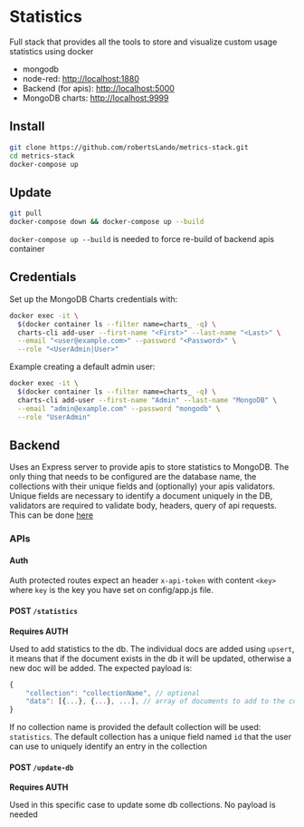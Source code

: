 # Statistics

Full stack that provides all the tools to store and visualize custom usage statistics using docker

- mongodb
- node-red: <http://localhost:1880>
- Backend (for apis): <http://localhost:5000>
- MongoDB charts: <http://localhost:9999>

## Install

```bash
git clone https://github.com/robertsLando/metrics-stack.git
cd metrics-stack
docker-compose up
```

## Update

```bash
git pull
docker-compose down && docker-compose up --build
```

`docker-compose up --build` is needed to force re-build of backend apis container

## Credentials

Set up the MongoDB Charts credentials with:
```bash
docker exec -it \
  $(docker container ls --filter name=charts_ -q) \
  charts-cli add-user --first-name "<First>" --last-name "<Last>" \
  --email "<user@example.com>" --password "<Password>" \
  --role "<UserAdmin|User>"
```

Example creating a default admin user:

```bash
docker exec -it \
  $(docker container ls --filter name=charts_ -q) \
  charts-cli add-user --first-name "Admin" --last-name "MongoDB" \
  --email "admin@example.com" --password "mongodb" \
  --role "UserAdmin"
```

## Backend

Uses an Express server to provide apis to store statistics to MongoDB. The only thing that needs to be configured are the database name, the collections with their unique fields and (optionally) your apis validators. Unique fields are necessary to identify a document uniquely in the DB, validators are required to validate body, headers, query of api requests. This can be done [here](backend/config)

### APIs

#### Auth

Auth protected routes expect an header `x-api-token` with content `<key>` where `key` is the key you have set on config/app.js file.

#### POST `/statistics`

**Requires AUTH**

Used to add statistics to the db. The individual docs are added using `upsert`, it means that if the document exists in the db it will be updated, otherwise a new doc will be added. The expected payload is:

```js
{
    "collection": "collectionName", // optional
    "data": [{...}, {...}, ...], // array of documents to add to the collection
}
```

If no collection name is provided the default collection will be used: `statistics`. The default collection has a unique field named `id` that the user can use to uniquely identify an entry in the collection

#### POST `/update-db`

**Requires AUTH**

Used in this specific case to update some db collections. No payload is needed
